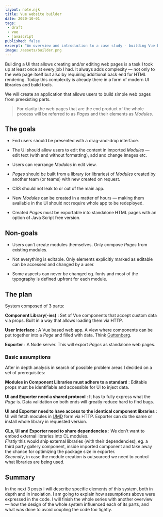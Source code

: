 ```yaml
---
layout: note.njk
title: Vue website builder
date: 2020-10-01
tags: 
 - draft
 - vue
 - javascript
published: false
excerpt: "An overview and introduction to a case study - building Vue based websites inside a Vue application."
image: /assets/builder.png
---
```


Building a UI that allows creating and/or editing web pages is a task I took up at least once at every job I had. It always adds complexity — not only to the web page itself but also by requiring additional back end for HTML rendering. Today this complexity is already there in a form of modern UI libraries and build tools.

We will create an application that allows users to build simple web pages from preexisting parts.

> For clarity the web pages that are the end product of the whole process will be referred to as *Pages* and their elements as *Modules*.

## The goals

- End users should be presented with a drag-and-drop interface.

- The UI should allow users to edit the content in imported *Modules* — edit text (with and without formatting), add and change images etc.

- Users can rearrange *Modules* in edit view.

- *Pages* should be built from a library (or libraries) of *Modules* created by another team (or teams) with new created on request.

- CSS should not leak to or out of the main app.

- New *Modules* can be created in a matter of hours — making them available in the UI should not require whole app to be redeployed.

- Created *Pages* must be exportable into standalone HTML pages with an option of Java&nbsp;Script free version.

## Non-goals

- Users can't create modules themselves. Only compose *Pages* from existing modules.

- Not everything is editable. Only elements explicitly marked as editable can be accessed and changed by a user.

- Some aspects can never be changed eg. fonts and most of the typography is defined upfront for each module.

## The plan

System composed of 3 parts:

**Component Library(-ies)**
: Set of Vue components that accept custom data via props. Built in a way that allows loading them via HTTP.

**User Interface**
: A Vue based web app. A view where components can be put together into a *Page* and filled with data. Think [Guttenberg](https://wordpress.org/gutenberg/).

**Exporter**
: A Node server. This will export *Pages* as standalone web pages.

### Basic assumptions

After in depth analysis in search of possible problem areas I decided on a set of prerequisites:

**Modules in Component Libraries must adhere to a standard**
: Editable props must be identifiable and accessible for UI to inject data.

**UI and Exporter need a shared protocol**
: It has to fully express what the *Page* is. Data validation on both ends will greatly reduce hard to find bugs.

**UI and Exporter need to have access to the identical component libraries**
: UI will fetch modules in [UMD](https://github.com/umdjs/umd) form via HTTP. Exporter can do the same or install whole library in requested version.

**CLs, UI and Exporter need to share dependencies**
: We don't want to embed external libraries into CL modules.  
  *Firstly* this would ship external libraries (with their dependencies), eg. a third party gallery component, inside imported component and take away the chance for optimizing the package size in exporter.  
  *Secondly*, in case the module creation is outsourced we need to control what libraries are being used.

## Summary

In the next 3 posts I will describe specific elements of this system, both in depth and in insolation. I am going to explain how assumptions above were expressed in the code. I will finish the whole series with another overview — how the design of the whole system influenced each of its parts, and what was done to avoid coupling the code too tightly.
